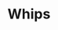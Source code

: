 ---
title: "Whips"
lang: "Portuguese"
year: "2023"
link: "X3GUnYqWAP4"
slides: ""
authors: ['Hermione']
tags: ['Debate']
layout: "workshop"
categories: ["workshops"]
---